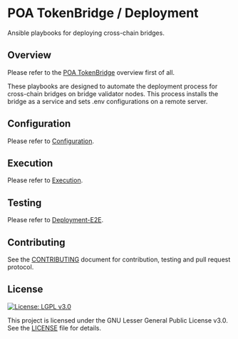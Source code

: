 # POA TokenBridge / Deployment
Ansible playbooks for deploying cross-chain bridges.

## Overview
Please refer to the [POA TokenBridge](../README.md) overview first of all.

These playbooks are designed to automate the deployment process for cross-chain bridges on bridge validator nodes. This process installs the bridge as a service and sets .env configurations on a remote server.

## Configuration

Please refer to [Configuration](./CONFIGURATION.md).

## Execution

Please refer to [Execution](./EXECUTION.md).

## Testing

Please refer to [Deployment-E2E](../deployment-e2e/README.md).

## Contributing

See the [CONTRIBUTING](../CONTRIBUTING.md) document for contribution, testing and pull request protocol.

## License

[![License: LGPL v3.0](https://img.shields.io/badge/License-LGPL%20v3-blue.svg)](https://www.gnu.org/licenses/lgpl-3.0)

This project is licensed under the GNU Lesser General Public License v3.0. See the [LICENSE](../LICENSE) file for details.


